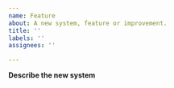 ```yaml
---
name: Feature
about: A new system, feature or improvement.
title: ''
labels: ''
assignees: ''

---
```


**Describe the new system**
